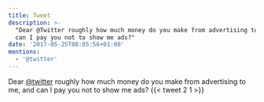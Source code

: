 ```yaml
---
title: Tweet
description: >-
  "Dear @Twitter roughly how much money do you make from advertising to me, and
  can I pay you not to show me ads?"
date: '2017-05-25T08:05:56+01:00'
mentions:
  - '@twitter'
---
```

Dear [@twitter](https://twitter.com/@twitter) roughly how much money do you make from advertising to me, and can I pay you not to show me ads?
      {{< tweet 2 1 >}}
    
